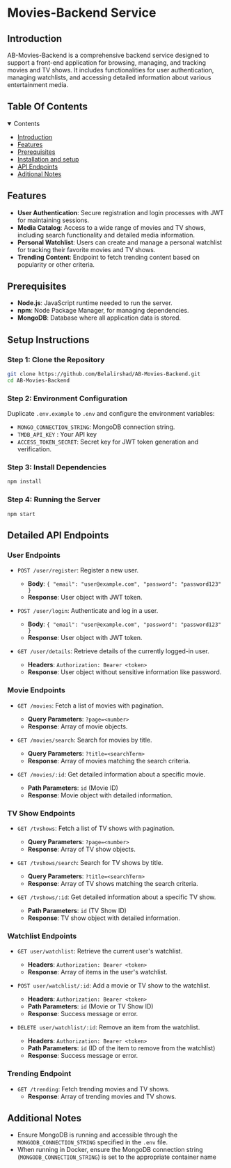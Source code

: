 # Movies-Backend Service

## Introduction

AB-Movies-Backend is a comprehensive backend service designed to support a front-end application for browsing, managing, and tracking movies and TV shows. It includes functionalities for user authentication, managing watchlists, and accessing detailed information about various entertainment media.

## Table Of Contents

<details open><summary>Contents</summary>

- [Introduction](#introduction)
- [Features](#features)
- [Prerequisites](#prerequisites)
- [Installation and setup](#setup-instructions)
- [API Endpoints](#detailed-api-endpoints)
- [Aditional Notes](#additional-notes)

</details>

## Features

- **User Authentication**: Secure registration and login processes with JWT for maintaining sessions.
- **Media Catalog**: Access to a wide range of movies and TV shows, including search functionality and detailed media information.
- **Personal Watchlist**: Users can create and manage a personal watchlist for tracking their favorite movies and TV shows.
- **Trending Content**: Endpoint to fetch trending content based on popularity or other criteria.

## Prerequisites

- **Node.js**: JavaScript runtime needed to run the server.
- **npm**: Node Package Manager, for managing dependencies.
- **MongoDB**: Database where all application data is stored.

## Setup Instructions

### Step 1: Clone the Repository

```sh
git clone https://github.com/Belalirshad/AB-Movies-Backend.git
cd AB-Movies-Backend
```

### Step 2: Environment Configuration

Duplicate `.env.example` to `.env` and configure the environment variables:

- `MONGO_CONNECTION_STRING`: MongoDB connection string.
- `TMDB_API_KEY` : Your API key
- `ACCESS_TOKEN_SECRET`: Secret key for JWT token generation and verification.

### Step 3: Install Dependencies

```sh
npm install
```

### Step 4: Running the Server

`npm start`

## Detailed API Endpoints

### User Endpoints

- `POST /user/register`: Register a new user.

  - **Body**: `{ "email": "user@example.com", "password": "password123" }`
  - **Response**: User object with JWT token.

- `POST /user/login`: Authenticate and log in a user.

  - **Body**: `{ "email": "user@example.com", "password": "password123" }`
  - **Response**: User object with JWT token.

- `GET /user/details`: Retrieve details of the currently logged-in user.
  - **Headers**: `Authorization: Bearer <token>`
  - **Response**: User object without sensitive information like password.

### Movie Endpoints

- `GET /movies`: Fetch a list of movies with pagination.

  - **Query Parameters**: `?page=<number>`
  - **Response**: Array of movie objects.

- `GET /movies/search`: Search for movies by title.

  - **Query Parameters**: `?title=<searchTerm>`
  - **Response**: Array of movies matching the search criteria.

- `GET /movies/:id`: Get detailed information about a specific movie.
  - **Path Parameters**: `id` (Movie ID)
  - **Response**: Movie object with detailed information.

### TV Show Endpoints

- `GET /tvshows`: Fetch a list of TV shows with pagination.

  - **Query Parameters**: `?page=<number>`
  - **Response**: Array of TV show objects.

- `GET /tvshows/search`: Search for TV shows by title.

  - **Query Parameters**: `?title=<searchTerm>`
  - **Response**: Array of TV shows matching the search criteria.

- `GET /tvshows/:id`: Get detailed information about a specific TV show.
  - **Path Parameters**: `id` (TV Show ID)
  - **Response**: TV show object with detailed information.

### Watchlist Endpoints

- `GET user/watchlist`: Retrieve the current user's watchlist.

  - **Headers**: `Authorization: Bearer <token>`
  - **Response**: Array of items in the user's watchlist.

- `POST user/watchlist/:id`: Add a movie or TV show to the watchlist.

  - **Headers**: `Authorization: Bearer <token>`
  - **Path Parameters**: `id` (Movie or TV Show ID)
  - **Response**: Success message or error.

- `DELETE user/watchlist/:id`: Remove an item from the watchlist.
  - **Headers**: `Authorization: Bearer <token>`
  - **Path Parameters**: `id` (ID of the item to remove from the watchlist)
  - **Response**: Success message or error.

### Trending Endpoint

- `GET /trending`: Fetch trending movies and TV shows.
  - **Response**: Array of trending movies and TV shows.

## Additional Notes

- Ensure MongoDB is running and accessible through the `MONGODB_CONNECTION_STRING` specified in the `.env` file.
- When running in Docker, ensure the MongoDB connection string (`MONGODB_CONNECTION_STRING`) is set to the appropriate container name

